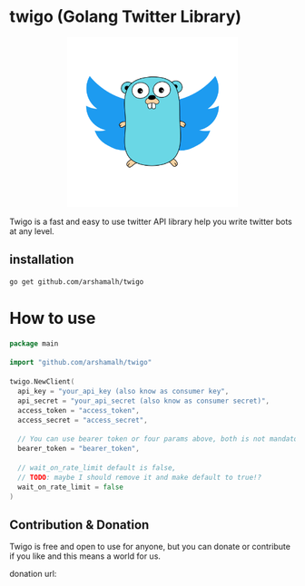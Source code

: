 # twigo (Golang Twitter Library)

<p align="center">
  <img src="./twigo.png" alt="twigo logo" width="300">
</p>

Twigo is a fast and easy to use twitter API library help you write twitter bots at any level.

## installation

```bash
go get github.com/arshamalh/twigo
```

# How to use

```go
package main

import "github.com/arshamalh/twigo"

twigo.NewClient(
  api_key = "your_api_key (also know as consumer key",
  api_secret = "your_api_secret (also know as consumer secret)",
  access_token = "access_token",
  access_secret = "access_secret",

  // You can use bearer token or four params above, both is not mandatory
  bearer_token = "bearer_token",

  // wait_on_rate_limit default is false,
  // TODO: maybe I should remove it and make default to true!?
  wait_on_rate_limit = false
)
```

## Contribution & Donation

Twigo is free and open to use for anyone, but you can donate or contribute if you like and this means a world for us.

donation url: <Not provided yet>
